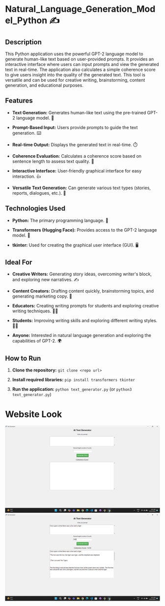 # Natural_Language_Generation_Model_Python ✍️

## Description

This Python application uses the powerful GPT-2 language model to generate human-like text based on user-provided prompts.  It provides an interactive interface where users can input prompts and view the generated text in real-time.  The application also calculates a simple coherence score to give users insight into the quality of the generated text.  This tool is versatile and can be used for creative writing, brainstorming, content generation, and educational purposes.

## Features

* **Text Generation:** Generates human-like text using the pre-trained GPT-2 language model. 🧠

* **Prompt-Based Input:** Users provide prompts to guide the text generation. ⌨️

* **Real-time Output:** Displays the generated text in real-time. ⏱️

* **Coherence Evaluation:** Calculates a coherence score based on sentence length to assess text quality. 🧐

* **Interactive Interface:** User-friendly graphical interface for easy interaction. 👍

* **Versatile Text Generation:**  Can generate various text types (stories, reports, dialogues, etc.). 📖

## Technologies Used

* **Python:** The primary programming language. 🐍

* **Transformers (Hugging Face):**  Provides access to the GPT-2 language model. 🤗

* **tkinter:**  Used for creating the graphical user interface (GUI). 🖥️

## Ideal For

* **Creative Writers:** Generating story ideas, overcoming writer's block, and exploring new narratives. ✍️

* **Content Creators:**  Drafting content quickly, brainstorming topics, and generating marketing copy. 📝

* **Educators:**  Creating writing prompts for students and exploring creative writing techniques. 👨‍🏫

* **Students:**  Improving writing skills and exploring different writing styles. 🧑‍🎓

* **Anyone:**  Interested in natural language generation and exploring the capabilities of GPT-2. 🌍

## How to Run

1. **Clone the repository:** `git clone <repo url>`

2. **Install required libraries:** `pip install transformers tkinter`

3. **Run the application:** `python text_generator.py` (or `python3 text_generator.py`)


# Website Look

![SS-1](https://github.com/LakshayD02/Natural_Language_Generation_AIModel_Python/blob/main/NLP-1.png) <br/>
![SS-1](https://github.com/LakshayD02/Natural_Language_Generation_AIModel_Python/blob/main/NLP-2.png) <br/>

